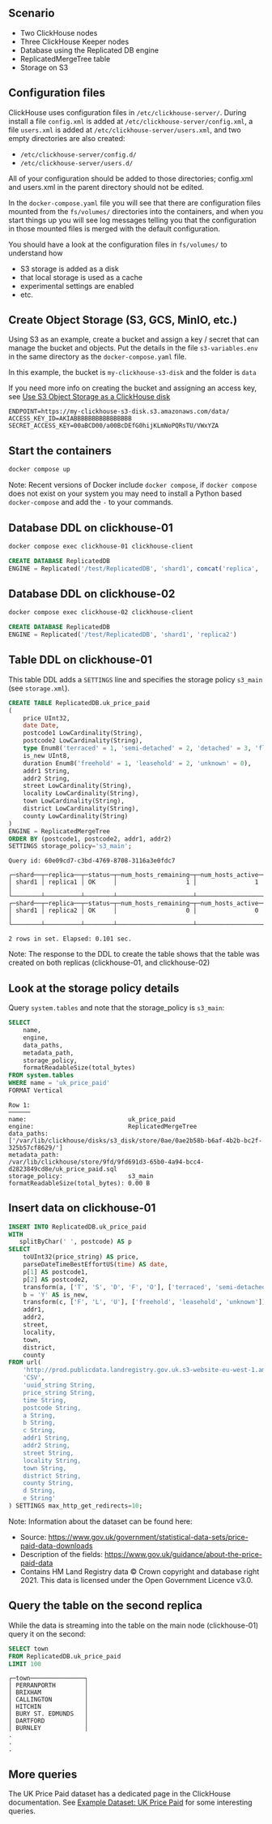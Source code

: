 ## Scenario
- Two ClickHouse nodes
- Three ClickHouse Keeper nodes
- Database using the Replicated DB engine
- ReplicatedMergeTree table
- Storage on S3

## Configuration files
ClickHouse uses configuration files in `/etc/clickhouse-server/`.  During install
a file `config.xml` is added at `/etc/clickhouse-server/config.xml`, a file `users.xml` is added at `/etc/clickhouse-server/users.xml`, and two empty directories are also created:
- `/etc/clickhouse-server/config.d/`
- `/etc/clickhouse-server/users.d/`

All of your configuration should be added to those directories; config.xml and users.xml
in the parent directory should not be edited.

In the `docker-compose.yaml` file you will see that there are configuration files 
mounted from the `fs/volumes/` directories into the containers, and when you start
things up you will see log messages telling you that the configuration in those mounted
files is merged with the default configuration.

You should have a look at the configuration files in `fs/volumes/` to understand how
- S3 storage is added as a disk
- that local storage is used as a cache
- experimental settings are enabled
- etc.

## Create Object Storage (S3, GCS, MinIO, etc.)
Using S3 as an example, create a bucket and assign a key / secret that can manage
the bucket and objects.  Put the details in the file `s3-variables.env` in the same
directory as the `docker-compose.yaml` file.

In this example, the bucket is `my-clickhouse-s3-disk` and the folder is `data`

If you need more info on creating the bucket and assigning an access key, see
[Use S3 Object Storage as a ClickHouse disk](https://clickhouse.com/docs/en/integrations/s3#configuring-s3-for-clickhouse-use)

```
ENDPOINT=https://my-clickhouse-s3-disk.s3.amazonaws.com/data/
ACCESS_KEY_ID=AKIABBBBBBBBBBBBBBBB
SECRET_ACCESS_KEY=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
```

## Start the containers
```bash
docker compose up
```

Note: Recent versions of Docker include `docker compose`, if `docker compose` does not exist
on your system you may need to install a Python based `docker-compose` and add the `-` to
your commands.

## Database DDL on clickhouse-01

```bash
docker compose exec clickhouse-01 clickhouse-client
```

```sql
CREATE DATABASE ReplicatedDB
ENGINE = Replicated('/test/ReplicatedDB', 'shard1', concat('replica', '1'))
```

## Database DDL on clickhouse-02

```bash
docker compose exec clickhouse-02 clickhouse-client
```

```sql
CREATE DATABASE ReplicatedDB
ENGINE = Replicated('/test/ReplicatedDB', 'shard1', 'replica2')
```

## Table DDL on clickhouse-01

This table DDL adds a `SETTINGS` line and specifies the storage policy `s3_main`
(see `storage.xml`).

```sql
CREATE TABLE ReplicatedDB.uk_price_paid
(
    price UInt32,
    date Date,
    postcode1 LowCardinality(String),
    postcode2 LowCardinality(String),
    type Enum8('terraced' = 1, 'semi-detached' = 2, 'detached' = 3, 'flat' = 4, 'other' = 0),
    is_new UInt8,
    duration Enum8('freehold' = 1, 'leasehold' = 2, 'unknown' = 0),
    addr1 String,
    addr2 String,
    street LowCardinality(String),
    locality LowCardinality(String),
    town LowCardinality(String),
    district LowCardinality(String),
    county LowCardinality(String)
)
ENGINE = ReplicatedMergeTree
ORDER BY (postcode1, postcode2, addr1, addr2)
SETTINGS storage_policy='s3_main';
```
```response
Query id: 60e09cd7-c3bd-4769-8708-3116a3e0fdc7

┌─shard──┬─replica──┬─status─┬─num_hosts_remaining─┬─num_hosts_active─┐
│ shard1 │ replica1 │ OK     │                   1 │                1 │
└────────┴──────────┴────────┴─────────────────────┴──────────────────┘
┌─shard──┬─replica──┬─status─┬─num_hosts_remaining─┬─num_hosts_active─┐
│ shard1 │ replica2 │ OK     │                   0 │                0 │
└────────┴──────────┴────────┴─────────────────────┴──────────────────┘

2 rows in set. Elapsed: 0.101 sec.
```

Note: The response to the DDL to create the table shows that the table was created on
both replicas (clickhouse-01, and clickhouse-02)

## Look at the storage policy details

Query `system.tables` and note that the storage_policy is `s3_main`:

```sql
SELECT
    name,
    engine,
    data_paths,
    metadata_path,
    storage_policy,
    formatReadableSize(total_bytes)
FROM system.tables
WHERE name = 'uk_price_paid'
FORMAT Vertical
```
```response
Row 1:
──────
name:                            uk_price_paid
engine:                          ReplicatedMergeTree
data_paths:                      ['/var/lib/clickhouse/disks/s3_disk/store/0ae/0ae2b58b-b6af-4b2b-bc2f-325b57cf8629/']
metadata_path:                   /var/lib/clickhouse/store/9fd/9fd691d3-65b0-4a94-bcc4-d2823849cd8e/uk_price_paid.sql
storage_policy:                  s3_main
formatReadableSize(total_bytes): 0.00 B
```

## Insert data on clickhouse-01
```sql
INSERT INTO ReplicatedDB.uk_price_paid
WITH
   splitByChar(' ', postcode) AS p
SELECT
    toUInt32(price_string) AS price,
    parseDateTimeBestEffortUS(time) AS date,
    p[1] AS postcode1,
    p[2] AS postcode2,
    transform(a, ['T', 'S', 'D', 'F', 'O'], ['terraced', 'semi-detached', 'detached', 'flat', 'other']) AS type,
    b = 'Y' AS is_new,
    transform(c, ['F', 'L', 'U'], ['freehold', 'leasehold', 'unknown']) AS duration,
    addr1,
    addr2,
    street,
    locality,
    town,
    district,
    county
FROM url(
    'http://prod.publicdata.landregistry.gov.uk.s3-website-eu-west-1.amazonaws.com/pp-complete.csv',
    'CSV',
    'uuid_string String,
    price_string String,
    time String,
    postcode String,
    a String,
    b String,
    c String,
    addr1 String,
    addr2 String,
    street String,
    locality String,
    town String,
    district String,
    county String,
    d String,
    e String'
) SETTINGS max_http_get_redirects=10;
```

Note: Information about the dataset can be found here:
- Source: https://www.gov.uk/government/statistical-data-sets/price-paid-data-downloads
- Description of the fields: https://www.gov.uk/guidance/about-the-price-paid-data
- Contains HM Land Registry data © Crown copyright and database right 2021. This data is licensed under the Open Government Licence v3.0.


## Query the table on the second replica
While the data is streaming into the table on the main node (clickhouse-01) query it on
the second:
```sql
SELECT town
FROM ReplicatedDB.uk_price_paid
LIMIT 100
```
```response
┌─town───────────────┐
│ PERRANPORTH        │
│ BRIXHAM            │
│ CALLINGTON         │
│ HITCHIN            │
│ BURY ST. EDMUNDS   │
│ DARTFORD           │
│ BURNLEY            │
.
.
.
```

## More queries
The UK Price Paid dataset has a dedicated page in the ClickHouse documentation.  See
[Example Dataset: UK Price Paid](https://clickhouse.com/docs/en/getting-started/example-datasets/uk-price-paid) for some interesting queries.

